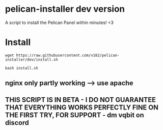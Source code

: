 # pelican-installer dev version
A script to install the Pelican Panel within minutes! &lt;3


# Install
```wget https://raw.githubusercontent.com/v182/pelican-installer/dev/install.sh```

```bash install.sh```

## nginx only partly working --> use apache
## THIS SCRIPT IS IN BETA - I DO NOT GUARANTEE THAT EVERYTHING WORKS PERFECTLY FINE ON THE FIRST TRY, FOR SUPPORT - dm vqbit on discord
